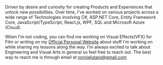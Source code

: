Driven by desire and curiosity for creating Products and Experiences that unlock new possibilities. Over time, I've worked on various projects across a wide range of Technologies involving C#, ASP.NET Core, Entity Framework Core, JavaScript/TypeScript, React.js, WPF, SQL and Microsoft Azure (Cloud).

When I'm not coding, you can find me working on Visual Effects(VFX) for Film or writing on my [Official Personal Website](https://ronnielutalo.github.io/blog/) about stuff I'm working on while sharing my lessons along the way. I'm always excited to talk about Engineering and Visual Arts in general so feel free to reach out. The best way to reach me is through email at ronnielutaro@gmail.com
